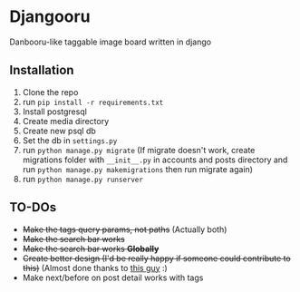 # Djangooru
Danbooru-like taggable image board written in django

## Installation
1. Clone the repo
2. run `pip install -r requirements.txt` 
3. Install postgresql
4. Create media directory
5. Create new psql db
6. Set the db in `settings.py`
7. run `python manage.py migrate` (If migrate doesn't work, create migrations folder with `__init__.py` in accounts and posts directory and run `python manage.py makemigrations` then run migrate again)
8. run `python manage.py runserver`

## TO-DOs
- ~~Make the tags query params, not paths~~ (Actually both)
- ~~Make the search bar works~~
- ~~Make the search bar works __Globally__~~
- ~~Create better design (I'd be really happy if someone could contribute to this)~~ (Almost done thanks to [this guy](https://github.com/DaNoobBoii]) :)
- Make next/before on post detail works with tags
